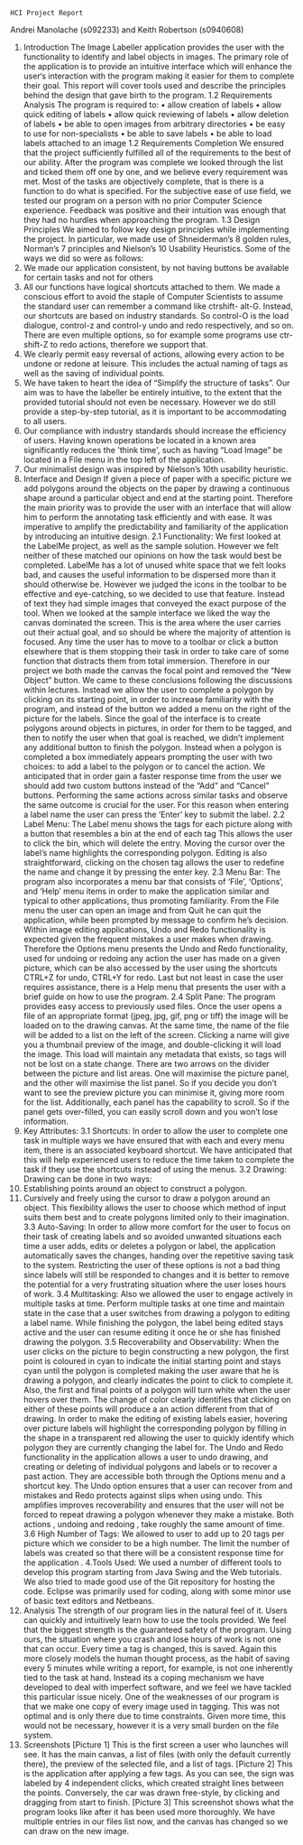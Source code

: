 	HCI Project Report
Andrei Manolache (s092233) and Keith Robertson (s0940608)
1. Introduction
The Image Labeller application provides the user with the functionality to identify and label
objects in images. The primary role of the application is to provide an intuitive interface which
will enhance the user‘s interaction with the program making it easier for them to complete their
goal.
This report will cover tools used and describe the principles behind the design that gave birth to
the program.
1.2 Requirements Analysis
The program is required to:
• allow creation of labels
• allow quick editing of labels
• allow quick reviewing of labels
• allow deletion of labels
• be able to open images from arbitrary directories
• be easy to use for non-specialists
• be able to save labels
• be able to load labels attached to an image
1.2 Requirements Completion
We ensured that the project sufficiently fulfilled all of the requirements to the best of our ability.
After the program was complete we looked through the list and ticked them off one by one, and
we believe every requirement was met. Most of the tasks are objectively complete, that is there is
a function to do what is specified. For the subjective ease of use field, we tested our program on
a person with no prior Computer Science experience. Feedback was positive and their intuition
was enough that they had no hurdles when approaching the program.
1.3 Design Principles
We aimed to follow key design principles while implementing the project. In particular, we made
use of Shneiderman’s 8 golden rules, Norman’s 7 principles and Nielson’s 10 Usability
Heuristics.
Some of the ways we did so were as follows:
1. We made our application consistent, by not having buttons be available for certain tasks and
not for others
2. All our functions have logical shortcuts attached to them. We made a conscious effort to avoid
the staple of Computer Scientists to assume the standard user can remember a command like ctrshift-
alt-G. Instead, our shortcuts are based on industry standards. So control-O is the load
dialogue, control-z and control-y undo and redo respectively, and so on. There are even multiple
options, so for example some programs use ctr-shift-Z to redo actions, therefore we support that.
3. We clearly permit easy reversal of actions, allowing every action to be undone or redone at
leisure. This includes the actual naming of tags as well as the saving of individual points.
4. We have taken to heart the idea of “Simplify the structure of tasks”. Our aim was to have the
labeller be entirely intuitive, to the extent that the provided tutorial should not even be necessary.
However we do still provide a step-by-step tutorial, as it is important to be accommodating to all
users.
5. Our compliance with industry standards should increase the efficiency of users. Having known
operations be located in a known area significantly reduces the 'think time', such as having “Load
Image” be located in a File menu in the top left of the application.
6. Our minimalist design was inspired by Nielson’s 10th usability heuristic.
2. Interface and Design
If given a piece of paper with a specific picture we add polygons around the objects on the paper
by drawing a continuous shape around a particular object and end at the starting point.
Therefore the main priority was to provide the user with an interface that will allow him to
perform the annotating task efficiently and with ease. It was imperative to amplify the
predictability and familiarity of the application by introducing an intuitive design.
2.1 Functionality:
We first looked at the LabelMe project, as well as the sample solution. However we felt neither
of these matched our opinions on how the task would best be completed. LabelMe has a lot of
unused white space that we felt looks bad, and causes the useful information to be dispersed
more than it should otherwise be. However we judged the icons in the toolbar to be effective and
eye-catching, so we decided to use that feature. Instead of text they had simple images that
conveyed the exact purpose of the tool.
When we looked at the sample interface we liked the way the canvas dominated the screen.
This is the area where the user carries out their actual goal, and so should be where the majority
of attention is focused. Any time the user has to move to a toolbar or click a button elsewhere
that is them stopping their task in order to take care of some function that distracts them from
total immersion. Therefore in our project we both made the canvas the focal point and removed
the “New Object” button. We came to these conclusions following the discussions within
lectures.
Instead we allow the user to complete a polygon by clicking on its starting point, in order to
increase familiarity with the program, and instead of the button we added a menu on the right of
the picture for the labels.
Since the goal of the interface is to create polygons around objects in pictures, in order for them
to be tagged, and then to notify the user when that goal is reached, we didn’t implement any
additional button to finish the polygon.
Instead when a polygon is completed a box immediately appears prompting the user with two
choices: to add a label to the polygon or to cancel the action. We anticipated that in order gain a
faster response time from the user we should add two custom buttons instead of the “Add” and
“Cancel” buttons. Performing the same actions across similar tasks and observe the same
outcome is crucial for the user. For this reason when entering a label name the user can press the
‘Enter’ key to submit the label.
2.2 Label Menu:
The Label menu shows the tags for each picture along with a button that resembles a bin at the
end of each tag This allows the user to click the bin, which will delete the entry. Moving the
cursor over the label’s name highlights the corresponding polygon. Editing is also
straightforward, clicking on the chosen tag allows the user to redefine the name and change it by
pressing the enter key.
2.3 Menu Bar:
The program also incorporates a menu bar that consists of ‘File’, ‘Options’, and ‘Help’ menu
items in order to make the application similar and typical to other applications, thus promoting
familiarity. From the File menu the user can open an image and from Quit he can quit the
application, while been prompted by message to confirm he’s decision.
Within image editing applications, Undo and Redo functionality is expected given the frequent
mistakes a user makes when drawing. Therefore the Options menu presents the Undo and Redo
functionality, used for undoing or redoing any action the user has made on a given picture, which
can be also accessed by the user using the shortcuts CTRL+Z for undo, CTRL+Y for redo.
Last but not least in case the user requires assistance, there is a Help menu that presents the user
with a brief guide on how to use the program.
2.4 Split Pane:
The program provides easy access to previously used files. Once the user opens a file of an
appropriate format (jpeg, jpg, gif, png or tiff) the image will be loaded on to the drawing canvas.
At the same time, the name of the file will be added to a list on the left of the screen. Clicking a
name will give you a thumbnail preview of the image, and double-clicking it will load the image.
This load will maintain any metadata that exists, so tags will not be lost on a state change.
There are two arrows on the divider between the picture and list areas. One will maximise the
picture panel, and the other will maximise the list panel. So if you decide you don’t want to see
the preview picture you can minimise it, giving more room for the list. Additionally, each panel
has the capability to scroll. So if the panel gets over-filled, you can easily scroll down and you
won’t lose information.
3. Key Attributes:
3.1 Shortcuts:
In order to allow the user to complete one task in multiple ways we have ensured that with each
and every menu item, there is an associated keyboard shortcut. We have anticipated that this will
help experienced users to reduce the time taken to complete the task if they use the shortcuts
instead of using the menus.
3.2 Drawing:
Drawing can be done in two ways:
1. Establishing points around an object to construct a polygon.
2. Cursively and freely using the cursor to draw a polygon around an object.
This flexibility allows the user to choose which method of input suits them best and to create
polygons limited only to their imagination.
3.3 Auto-Saving:
In order to allow more comfort for the user to focus on their task of creating labels and so
avoided unwanted situations each time a user adds, edits or deletes a polygon or label, the
application automatically saves the changes, handing over the repetitive saving task to the
system. Restricting the user of these options is not a bad thing since labels will still be responded
to changes and it is better to remove the potential for a very frustrating situation where the user
loses hours of work.
3.4 Multitasking:
Also we allowed the user to engage actively in multiple tasks at time. Perform multiple tasks at
one time and maintain state in the case that a user switches from drawing a polygon to editing a
label name. While finishing the polygon, the label being edited stays active and the user can
resume editing it once he or she has finished drawing the polygon.
3.5 Recoverability and Observability:
When the user clicks on the picture to begin constructing a new polygon, the first point is
coloured in cyan to indicate the initial starting point and stays cyan until the polygon is
completed making the user aware that he is drawing a polygon, and clearly indicates the point to
click to complete it.
Also, the first and final points of a polygon will turn white when the user hovers over them. The
change of color clearly identifies that clicking on either of these points will produce a an action
different from that of drawing.
In order to make the editing of existing labels easier, hovering over picture labels will highlight
the corresponding polygon by filling in the shape in a transparent red allowing the user to
quickly identify which polygon they are currently changing the label for.
The Undo and Redo functionality in the application allows a user to undo drawing, and creating
or deleting of individual polygons and labels or to recover a past action. They are accessible both
through the Options menu and a shortcut key.
The Undo option ensures that a user can recover from and mistakes and Redo protects against
slips when using undo. This amplifies improves recoverability and ensures that the user will not
be forced to repeat drawing a polygon whenever they make a mistake.
Both actions , undoing and redoing , take roughly the same amount of time.
3.6 High Number of Tags:
We allowed to user to add up to 20 tags per picture which we consider to be a high number. The
limit the number of labels was created so that there will be a consistent response time for the
application .
4.Tools Used:
We used a number of different tools to develop this program starting from Java Swing and the
Web tutorials. We also tried to made good use of the Git repository for hosting the code.
Eclipse was primarily used for coding, along with some minor use of basic text editors and
Netbeans.
5. Analysis
The strength of our program lies in the natural feel of it. Users can quickly and intuitively learn
how to use the tools provided.
We feel that the biggest strength is the guaranteed safety of the program. Using ours, the
situation where you crash and lose hours of work is not one that can occur. Every time a tag is
changed, this is saved. Again this more closely models the human thought process, as the habit
of saving every 5 minutes while writing a report, for example, is not one inherently tied to the
task at hand. Instead its a coping mechanism we have developed to deal with imperfect software,
and we feel we have tackled this particular issue nicely.
One of the weaknesses of our program is that we make one copy of every image used in tagging.
This was not optimal and is only there due to time constraints. Given more time, this would not
be necessary, however it is a very small burden on the file system.
6. Screenshots
[Picture 1] This is the first screen a user who launches will see. It has the main canvas, a list of
files (with only the default currently there), the preview of the selected file, and a list of tags.
[Picture 2] This is the application after applying a few tags. As you can see, the sign was labeled
by 4 independent clicks, which created straight lines between the points. Conversely, the car was
drawn free-style, by clicking and dragging from start to finish.
[Picture 3] This screenshot shows what the program looks like after it has been used more
thoroughly. We have multiple entries in our files list now, and the canvas has changed so we can
draw on the new image.
